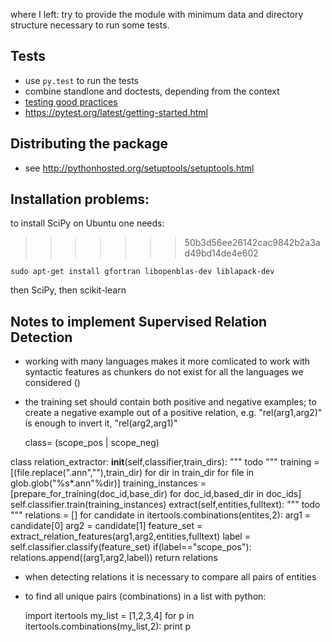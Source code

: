 where I left: try to provide the module with minimum data and directory structure necessary to run some tests. 

## Tests

* use `py.test` to run the tests
* combine standlone and doctests, depending from the context
* [testing good practices](http://pytest.org/latest/goodpractises.html)
* <https://pytest.org/latest/getting-started.html>

## Distributing the package

* see <http://pythonhosted.org/setuptools/setuptools.html>

## Installation problems:

to install SciPy on Ubuntu one needs:
>>>>>>> 50b3d56ee26142cac9842b2a3ad49bd14de4e602

    sudo apt-get install gfortran libopenblas-dev liblapack-dev

then SciPy, then scikit-learn

## Notes to implement Supervised Relation Detection

* working with many languages makes it more comlicated to work with syntactic features as chunkers do not exist for all the languages we considered ()

* the training set should contain both positive and negative examples; to create a negative example out of a positive relation, e.g. "rel(arg1,arg2)" is enough to invert it, "rel(arg2,arg1)"

    class= (scope_pos | scope_neg)

class relation_extractor:
    __init__(self,classifier,train_dirs):
        """
        todo
        """
        training = [(file.replace(".ann",""),train_dir) for dir in train_dir 
                        for file in glob.glob("%s*.ann"%dir)]
        training_instances = [prepare_for_training(doc_id,base_dir) 
                                        for doc_id,based_dir in doc_ids]
        self.classifier.train(training_instances)
    extract(self,entities,fulltext):
        """
        todo
        """
        relations = []
        for candidate in itertools.combinations(entites,2):
            arg1 = candidate[0]
            arg2 = candidate[1]
            feature_set = extract_relation_features(arg1,arg2,entities,fulltext)
            label = self.classifier.classify(feature_set)
            if(label=="scope_pos"):
                relations.append((arg1,arg2,label))
        return relations

* when detecting relations it is necessary to compare all pairs of entities
* to find all unique pairs (combinations) in a list with python:

    import itertools
    my_list = [1,2,3,4]
    for p in itertools.combinations(my_list,2):
        print p